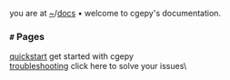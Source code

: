 you are at [~](https://cgepy.github.io)/[docs](https://cgepy.github.io/docs) • welcome to cgepy's documentation.

### `#` Pages
[quickstart](https://cgepy.github.io/docs/quickstart) get started with cgepy\
[troubleshooting](https://cgepy.github.io/docs/troubleshooting) click here to solve your issues\
